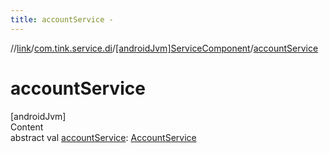 ```yaml
---
title: accountService -
---
```

//[link](../../index.md)/[com.tink.service.di](../index.md)/[[androidJvm]ServiceComponent](index.md)/[accountService](account-service.md)



# accountService  
[androidJvm]  
Content  
abstract val [accountService](account-service.md): [AccountService](../../com.tink.service.account/[android-jvm]-account-service/index.md)  



